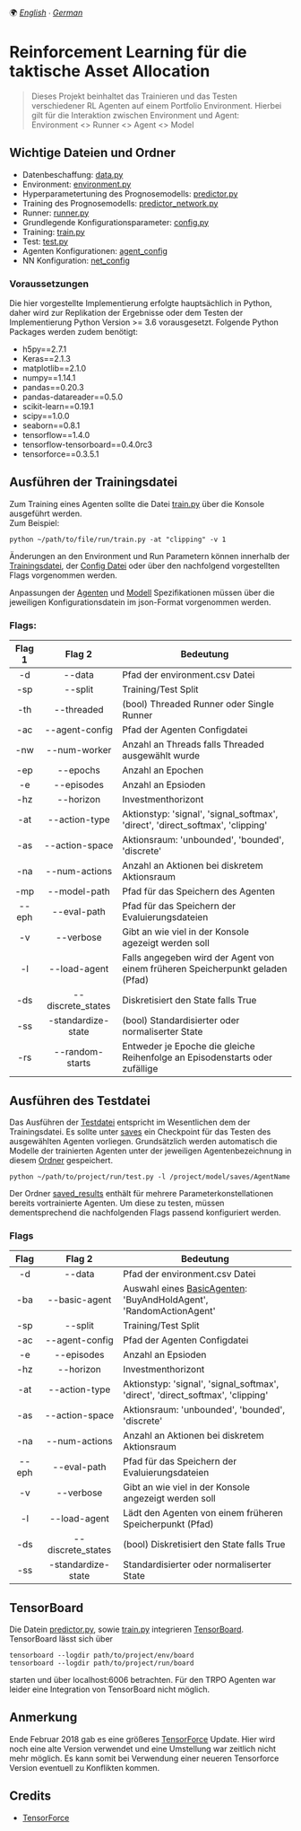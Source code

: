 🌍
*[English](README.md) ∙ [German](README_de.md)*

# Reinforcement Learning für die taktische Asset Allocation
> Dieses Projekt beinhaltet das Trainieren und das Testen verschiedener RL Agenten auf einem Portfolio Environment.
> Hierbei gilt für die Interaktion zwischen Environment und Agent: \
> Environment <> Runner <> Agent <> Model

## Wichtige Dateien und Ordner

- Datenbeschaffung: [data.py](env/data/data.py)
- Environment: [environment.py](env/environment.py)
- Hyperparametertuning des Prognosemodells: [predictor.py](/env/predictor.py)
- Training des Prognosemodells: [predictor_network.py](env/predictor_network.py)
- Runner: [runner.py](run/runner.py)
- Grundlegende Konfigurationsparameter: [config.py](config.py)
- Training: [train.py](run/train.py)
- Test: [test.py](run/test.py)
- Agenten Konfigurationen: [agent_config](model/agent_config/)
- NN Konfiguration: [net_config](model/net_config/) 

### Voraussetzungen

Die hier vorgestellte Implementierung erfolgte hauptsächlich in Python,
daher wird zur Replikation der Ergebnisse oder dem Testen der Implementierung 
Python Version >= 3.6 vorausgesetzt.
Folgende Python Packages werden zudem benötigt:

- h5py==2.7.1
- Keras==2.1.3
- matplotlib==2.1.0
- numpy==1.14.1
- pandas==0.20.3
- pandas-datareader==0.5.0
- scikit-learn==0.19.1
- scipy==1.0.0
- seaborn==0.8.1
- tensorflow==1.4.0
- tensorflow-tensorboard==0.4.0rc3
- tensorforce==0.3.5.1

## Ausführen der Trainingsdatei

Zum Training eines Agenten sollte die Datei [train.py](run/train.py) über die Konsole ausgeführt werden. \
Zum Beispiel:
```
python ~/path/to/file/run/train.py -at "clipping" -v 1
```

Änderungen an den Environment und Run Parametern können innerhalb der [Trainingsdatei](run/train.py),
der [Config Datei](config.py) oder über den nachfolgend vorgestellten Flags vorgenommen werden. 

Anpassungen der [Agenten](model/agent_config) und [Modell](model/net_config) Spezifikationen müssen über die jeweiligen 
Konfigurationsdatein im json-Format vorgenommen werden. 

### Flags:

| Flag 1 | Flag 2 | Bedeutung |
|:----:|:----:|-----------|
| -d | --data | Pfad der environment.csv Datei |
| -sp | --split | Training/Test Split |
| -th | --threaded | (bool) Threaded Runner oder Single Runner |
| -ac | --agent-config | Pfad der Agenten Configdatei |
| -nw | --num-worker | Anzahl an Threads falls Threaded ausgewählt wurde |
| -ep | --epochs | Anzahl an Epochen |
| -e | --episodes | Anzahl an Epsioden |
| -hz | --horizon | Investmenthorizont |
| -at | --action-type | Aktionstyp: 'signal', 'signal_softmax', 'direct', 'direct_softmax', 'clipping' |
| -as | --action-space | Aktionsraum: 'unbounded', 'bounded', 'discrete' |
| -na | --num-actions | Anzahl an Aktionen bei diskretem Aktionsraum |
| -mp | --model-path | Pfad für das Speichern des Agenten |
| --eph | --eval-path | Pfad für das Speichern der Evaluierungsdateien |
| -v | --verbose | Gibt an wie viel in der Konsole agezeigt werden soll |
| -l | --load-agent | Falls angegeben wird der Agent von einem früheren Speicherpunkt geladen (Pfad)|
| -ds | --discrete_states | Diskretisiert den State falls True |
| -ss | -standardize-state | (bool) Standardisierter oder normaliserter State |
| -rs | --random-starts | Entweder je Epoche die gleiche Reihenfolge an Episodenstarts oder zufällige |

## Ausführen des Testdatei

Das Ausführen der [Testdatei](run/test.py) entspricht im Wesentlichen dem der Trainingsdatei. 
Es sollte unter [saves](model/saves) ein Checkpoint für das Testen des ausgewählten Agenten vorliegen.
Grundsätzlich werden automatisch die Modelle der trainierten Agenten unter der jeweiligen
Agentenbezeichnung in diesem [Ordner](model/saves) gespeichert. 
```
python ~/path/to/project/run/test.py -l /project/model/saves/AgentName
```

Der Ordner [saved_results](saved_results) enthält für mehrere Parameterkonstellationen
bereits vortrainierte Agenten. Um diese zu testen, müssen dementsprechend die nachfolgenden Flags
passend konfiguriert werden.

### Flags

| Flag | Flag 2 | Bedeutung |
|:----:|:----:|-----------|
| -d | --data | Pfad der environment.csv Datei |
| -ba | --basic-agent | Auswahl eines [BasicAgenten](model/basic_agents.py): 'BuyAndHoldAgent', 'RandomActionAgent'
| -sp | --split | Training/Test Split |
| -ac | --agent-config | Pfad der Agenten Configdatei |
| -e | --episodes | Anzahl an Epsioden |
| -hz | --horizon | Investmenthorizont |
| -at | --action-type | Aktionstyp: 'signal', 'signal_softmax', 'direct', 'direct_softmax', 'clipping' |
| -as | --action-space | Aktionsraum: 'unbounded', 'bounded', 'discrete' |
| -na | --num-actions | Anzahl an Aktionen bei diskretem Aktionsraum |
| --eph | --eval-path | Pfad für das Speichern der Evaluierungsdateien |
| -v | --verbose | Gibt an wie viel in der Konsole angezeigt werden soll |
| -l | --load-agent | Lädt den Agenten von einem früheren Speicherpunkt (Pfad) |
| -ds | --discrete_states | (bool) Diskretisiert den State falls True |
| -ss | -standardize-state | Standardisierter oder normaliserter State |

## TensorBoard

Die Datein [predictor.py](env/predictor.py), sowie [train.py](run/train.py) integrieren
[TensorBoard](https://github.com/tensorflow/tensorboard). 
TensorBoard lässt sich über
```
tensorboard --logdir path/to/project/env/board
tensorboard --logdir path/to/project/run/board
```

starten und über localhost:6006 betrachten. 
Für den TRPO Agenten war leider eine Integration von TensorBoard nicht möglich.

## Anmerkung

Ende Februar 2018 gab es eine größeres [TensorForce](https://github.com/reinforceio/tensorforce)
Update. Hier wird noch eine alte Version verwendet und eine Umstellung war zeitlich nicht 
mehr möglich. Es kann somit bei Verwendung einer neueren Tensorforce Version eventuell zu 
Konflikten kommen.

## Credits

- [TensorForce](https://github.com/reinforceio/tensorforce)
